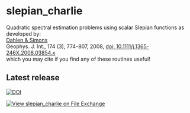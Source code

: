 # slepian_charlie
Quadratic spectral estimation problems using scalar Slepian functions as developed by:<br>
<a href="http://geoweb.princeton.edu/people/simons/BIB/Dahlen+2008-GJI.html">Dahlen &amp; Simons</a><br>
Geophys. J. Int., 174 (3), 774–807, 2008, <a href="http://dx.doi.org/10.1111/j.1365-246X.2008.03854.x">doi: 10.1111/j.1365-246X.2008.03854.x</a><br>
which you may cite if you find any of these routines useful! 

## Latest release
[![DOI](https://zenodo.org/badge/6548/csdms-contrib/slepian_charlie.svg)](https://zenodo.org/badge/latestdoi/6548/csdms-contrib/slepian_charlie)

[![View slepian_charlie on File Exchange](https://www.mathworks.com/matlabcentral/images/matlab-file-exchange.svg)](https://www.mathworks.com/matlabcentral/fileexchange/71418-slepian_charlie)
